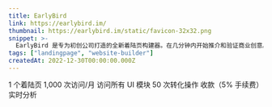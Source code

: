 ```yaml
---
title: EarlyBird
link: https://earlybird.im/
thumbnail: https://earlybird.im/static/favicon-32x32.png
snippet: >-
  EarlyBird 是专为初创公司打造的全新着陆页构建器。在几分钟内开始推介和验证商业创意。
tags: ["landingpage", "website-builder"]
createdAt: 2022-12-30T00:00:00.000Z
---
```

1 个着陆页 
1,000 次访问/月
访问所有 UI 模块
50 次转化操作 
收款（5% 手续费）
实时分析